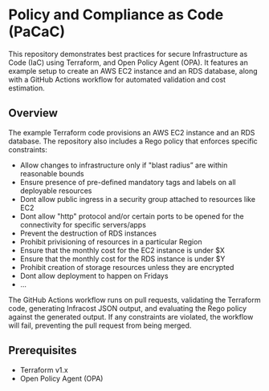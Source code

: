 # Policy and Compliance as Code (PaCaC)

This repository demonstrates best practices for secure Infrastructure as Code (IaC) using Terraform, and Open Policy Agent (OPA). It features an example setup to create an AWS EC2 instance and an RDS database, along with a GitHub Actions workflow for automated validation and cost estimation.

## Overview

The example Terraform code provisions an AWS EC2 instance and an RDS database. The repository also includes a Rego policy that enforces specific constraints:

- Allow changes to infrastructure only if "blast radius” are within reasonable bounds
- Ensure presence of pre-defined mandatory tags and labels on all deployable resources
- Dont allow public ingress in a security group attached to resources like EC2
- Dont allow "http" protocol and/or certain ports to be opened for the connectivity for specific servers/apps
- Prevent the destruction of RDS instances
- Prohibit privisioning of resources in a particular Region 
- Ensure that the monthly cost for the EC2 instance is under $X
- Ensure that the monthly cost for the RDS instance is under $Y
- Prohibit creation of storage resources unless they are encrypted
- Dont allow deployment to happen on Fridays
- ...

The GitHub Actions workflow runs on pull requests, validating the Terraform code, generating Infracost JSON output, and evaluating the Rego policy against the generated output. If any constraints are violated, the workflow will fail, preventing the pull request from being merged.

## Prerequisites

- Terraform v1.x
- Open Policy Agent (OPA)
